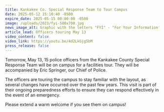 ```yaml
---
title: Kankakee Co. Special Response Team to Tour Campus
date: 2025-05-12 15:10:40 -0500
expire_date: 2025-05-15 00:00:00 -0500
image: /uploads/2023/fyi-580x700.jpg
news_image_alt: Graphic with the letters "FYI" - "For Your Information"
article_lead: Officers touring May 13
video_content: false
video_link: https://youtu.be/4d2LkGjg5bM
press_release: false
---
```

Tomorrow, May 13, 15 police officers from the Kankakee County Special Response Team will be on campus for a facilities tour. They will be accompanied by Eric Springer, our Chief of Police.

The officers are touring the campus to stay familiar with the layout, as several changes have occurred over the past few years. This visit is part of their ongoing preparedness efforts to ensure they can respond effectively in the event of an emergency.

Please extend a warm welcome if you see them on campus!